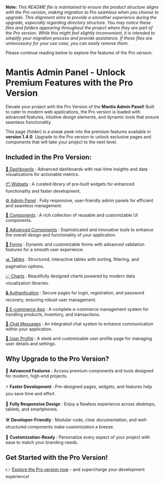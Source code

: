 **Note:** *This README file is maintained to ensure the product structure aligns with the Pro version, making migration to Pro seamless when you choose to upgrade. This alignment aims to provide a smoother experience during the upgrade, especially regarding directory structure. You may notice these files and folders appearing throughout the project where they are part of the Pro version. While this might feel slightly inconvenient, it is intended to simplify your migration process and provide assistance. If these files are unnecessary for your use case, you can easily remove them.*

Please continue reading below to explore the features of the Pro version:

# Mantis Admin Panel - Unlock Premium Features with the Pro Version

Elevate your project with the Pro Version of the <b>Mantis Admin Panel!</b> Built to cater to modern web applications, the Pro version is loaded with advanced features, intuitive design elements, and dynamic tools that ensure seamless functionality.

This page (folder) is a sneak peek into the premium features available in <b>version 1.4.0</b>. Upgrade to the Pro version to unlock exclusive pages and components that will take your project to the next level.

## Included in the Pro Version:

[🚀 Dashboards](https://mantisdashboard.io/bootstrap/default/dashboard/index.html) : Advanced dashboards with real-time insights and data visualizations for actionable metrics.

[📦 Widgets](https://mantisdashboard.io/bootstrap/default/widget/w_statistics.html) : A curated library of pre-built widgets for enhanced functionality and faster development.

[⚙️ Admin Panel](https://mantisdashboard.io/bootstrap/default/admins/course-dashboard.html) : Fully responsive, user-friendly admin panels for efficient and seamless management.

[🔧 Components](https://mantisdashboard.io/bootstrap/default/elements/bc_alert.html) : A rich collection of reusable and customizable UI components.

[🚀 Advanced Components](https://mantisdashboard.io/bootstrap/default/elements/ac_alert.html) : Sophisticated and innovative tools to enhance the overall design and functionality of your application.

[📝 Forms](https://mantisdashboard.io/bootstrap/default/forms/form_elements.html) : Dynamic and customizable forms with advanced validation features for a smooth user experience.

[📊 Tables](https://mantisdashboard.io/bootstrap/default/table/tbl_dt-simple.html) : Structured, interactive tables with sorting, filtering, and pagination options.

[📈 Charts](https://mantisdashboard.io/bootstrap/default/chart/chart-apex.html) : Beautifully designed charts powered by modern data visualization libraries.

[🔒 Authentication](https://mantisdashboard.io/bootstrap/default/pages/register.html) : Secure pages for login, registration, and password recovery, ensuring robust user management.

[🛒 E-commerce App](https://mantisdashboard.io/bootstrap/default/application/ecom_product.html) : A complete e-commerce management system for handling products, inventory, and transactions.

[💬 Chat Messages](https://mantisdashboard.io/bootstrap/default/application/chat.html) : An integrated chat system to enhance communication within your application.

[👤 User Profile](https://mantisdashboard.io/bootstrap/default/application/user-profile.html) : A sleek and customizable user profile page for managing user details and settings.

## Why Upgrade to the Pro Version?

🚀 <b>Advanced Features</b> : Access premium components and tools designed for modern, high-end projects. <br/><br/>
⚡ <b>Faster Development</b> : Pre-designed pages, widgets, and features help you save time and effort. <br/><br/>
📱 <b>Fully Responsive Design</b> : Enjoy a flawless experience across desktops, tablets, and smartphones. <br/><br/>
🛠 <b>Developer-Friendly</b> : Modular code, clear documentation, and well-structured components make customization a breeze. <br/><br/>
🎨 <b>Customization-Ready</b> : Personalize every aspect of your project with ease to match your branding needs.

## Get Started with the Pro Version!

👉 [Explore the Pro version now](https://codedthemes.com/item/mantis-bootstrap-admin-dashboard/) - and supercharge your development experience!
